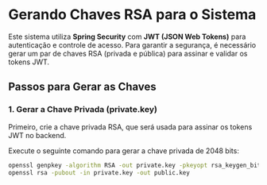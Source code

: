 # Gerando Chaves RSA para o Sistema

Este sistema utiliza **Spring Security** com **JWT (JSON Web Tokens)** para autenticação e controle de acesso. Para garantir a segurança, é necessário gerar um par de chaves RSA (privada e pública) para assinar e validar os tokens JWT.

## Passos para Gerar as Chaves

### 1. Gerar a Chave Privada (private.key)

Primeiro, crie a chave privada RSA, que será usada para assinar os tokens JWT no backend.

Execute o seguinte comando para gerar a chave privada de 2048 bits:

```bash
openssl genpkey -algorithm RSA -out private.key -pkeyopt rsa_keygen_bits:2048
openssl rsa -pubout -in private.key -out public.key
